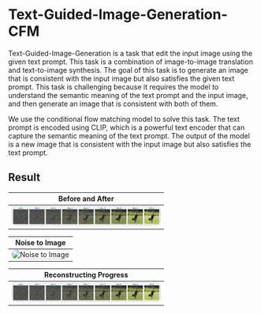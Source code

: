 # Text-Guided-Image-Generation-CFM

Text-Guided-Image-Generation is a task that edit the input image using the given text prompt. This task is a combination of image-to-image translation and text-to-image synthesis. The goal of this task is to generate an image that is consistent with the input image but also satisfies the given text prompt. This task is challenging because it requires the model to understand the semantic meaning of the text prompt and the input image, and then generate an image that is consistent with both of them.

We use the conditional flow matching model to solve this task. The text prompt is encoded using CLIP, which is a powerful text encoder that can capture the semantic meaning of the text prompt. The output of the model is a new image that is consistent with the input image but also satisfies the text prompt.

## Result

| Before and After                                                           |
|--------------------------------------------------------------------------|
| <img src="example/guided_dog_progress.png" alt="Before and After" width="300" style="border:1px solid #ccc; border-radius:8px;" /> |

| Noise to Image                                                             |
|--------------------------------------------------------------------------|
| <img src="example/sample_10_progress.png" alt="Noise to Image" width="300" style="border:1px solid #ccc; border-radius:8px;" /> |

| Reconstructing Progress                                                     |
|----------------------------------------------------------------------------|
| <img src="example/guided_dog_progress.png" alt="Reconstructing Progress" width="300" style="border:1px solid #ccc; border-radius:8px;" /> |